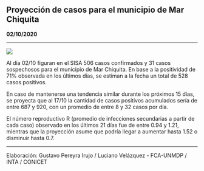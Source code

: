 ## Proyección de casos para el municipio de Mar Chiquita

**02/10/2020**

---
![](proyección_mar_chiquita.png?raw=true)

Al día 02/10 figuran en el SISA 506 casos confirmados y 31 casos sospechosos para el municipio de Mar Chiquita. En base a la positividad de 71% observada en los últimos días, se estiman a la fecha un total de 528 casos positivos.

En caso de mantenerse una tendencia similar durante los próximos 15 días, se proyecta que al 17/10 la cantidad de casos positivos acumulados sería de entre 687 y 920, con un promedio de entre 8 y 32 casos por día.

El número reproductivo R (promedio de infecciones secundarias a partir de cada caso) observado en los últimos 21 días fue de entre 0.94 y 1.21, mientras que la proyección asume que podría llegar a aumentar hasta 1.52 o disminuir hasta 0.7. 

---

Elaboración: Gustavo Pereyra Irujo / Luciano Velázquez - FCA-UNMDP / INTA / CONICET

